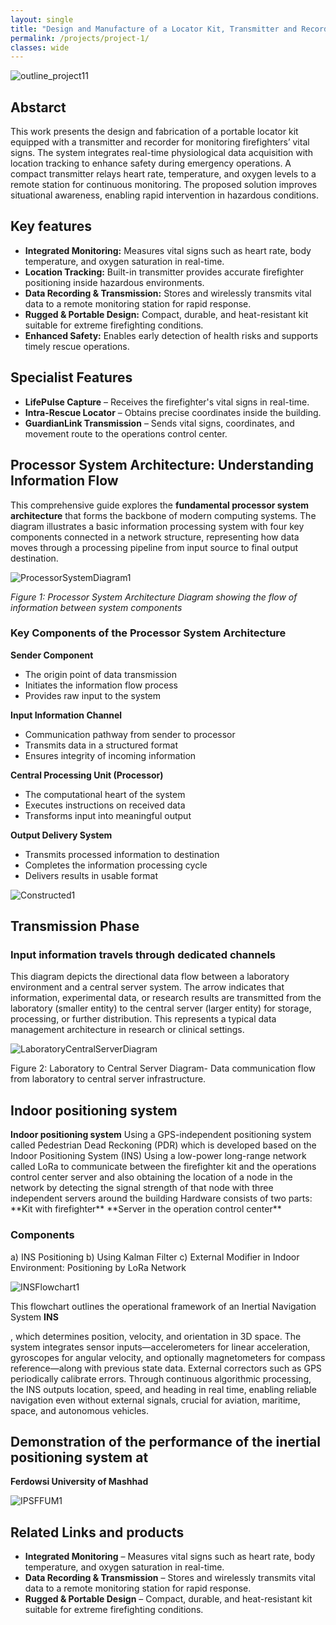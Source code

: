 ```yaml
---
layout: single
title: "Design and Manufacture of a Locator Kit, Transmitter and Recorder of Vital Signs for Firefighters"
permalink: /projects/project-1/
classes: wide
---
```


![outline_project11](/assets/Projectsimages/outline_project1.png)

## Abstarct
This work presents the design and fabrication of a portable locator kit equipped with a transmitter and recorder for monitoring firefighters’ vital signs. The system integrates real-time physiological data acquisition with location tracking to enhance safety during emergency operations. A compact transmitter relays heart rate, temperature, and oxygen levels to a remote station for continuous monitoring. The proposed solution improves situational awareness, enabling rapid intervention in hazardous conditions.

## Key features
- **Integrated Monitoring:** Measures vital signs such as heart rate, body temperature, and oxygen saturation in real-time.  
- **Location Tracking:** Built-in transmitter provides accurate firefighter positioning inside hazardous environments.  
- **Data Recording & Transmission:** Stores and wirelessly transmits vital data to a remote monitoring station for rapid response.  
- **Rugged & Portable Design:** Compact, durable, and heat-resistant kit suitable for extreme firefighting conditions.  
- **Enhanced Safety:** Enables early detection of health risks and supports timely rescue operations.  

## Specialist Features

- **LifePulse Capture** – Receives the firefighter's vital signs in real-time.  
- **Intra-Rescue Locator** – Obtains precise coordinates inside the building.  
- **GuardianLink Transmission** – Sends vital signs, coordinates, and movement route to the operations control center.  

## Processor System Architecture: Understanding Information Flow

This comprehensive guide explores the **fundamental processor system architecture** that forms the backbone of modern computing systems. The diagram illustrates a basic information processing system with four key components connected in a network structure, representing how data moves through a processing pipeline from input source to final output destination.

![ProcessorSystemDiagram1](/assets/Projectsimages/ProcessorSystemDiagram.png)

*Figure 1: Processor System Architecture Diagram showing the flow of information between system components*

### Key Components of the Processor System Architecture

**Sender Component**
   - The origin point of data transmission
   - Initiates the information flow process
   - Provides raw input to the system

**Input Information Channel**
   - Communication pathway from sender to processor
   - Transmits data in a structured format
   - Ensures integrity of incoming information

**Central Processing Unit (Processor)**
   - The computational heart of the system
   - Executes instructions on received data
   - Transforms input into meaningful output

**Output Delivery System**
   - Transmits processed information to destination
   - Completes the information processing cycle
   - Delivers results in usable format


![Constructed1](/assets/Projectsimages/Constructed.png)

## Transmission Phase
### Input information travels through dedicated channels

This diagram depicts the directional data flow between a laboratory environment and a central server system. The arrow indicates that information, experimental data, or research results are transmitted from the laboratory (smaller entity) to the central server (larger entity) for storage, processing, or further distribution. This represents a typical data management architecture in research or clinical settings.

![LaboratoryCentralServerDiagram](/assets/Projectsimages/LaboratoryCentralServerDiagram.png)

Figure 2: Laboratory to Central Server Diagram- Data communication flow from laboratory to central server infrastructure.


## Indoor positioning system

<a href="https://en.wikipedia.org/wiki/Indoor_positioning_system#:~:text=An%20indoor%20positioning%20system%20(IPS,parking%20garages%2C%20and%20underground%20locations." style="text-decoration:none; color:inherit;" target="_blank">
      <strong>Indoor positioning system</strong>
    </a> Using a GPS-independent positioning system called Pedestrian Dead Reckoning (PDR) which is developed based on the Indoor Positioning System (INS)
Using a low-power long-range network called LoRa to communicate between the firefighter kit and the operations control center server and also obtaining the location of a node in the network by detecting the signal strength of that node with three independent servers around the building Hardware consists of two parts: 
**Kit with firefighter**
**Server in the operation control center**

### Components
a) INS Positioning
b) Using Kalman Filter
c) External Modifier in Indoor Environment: Positioning by LoRa Network



![INSFlowchart1](/assets/Projectsimages/INSFlowchart.png)

This flowchart outlines the operational framework of an Inertial Navigation System <a href="https://en.wikipedia.org/wiki/Inertial_navigation_system" style="text-decoration:none; color:inherit;" target="_blank">
      <strong>INS</strong>
    </a> 

, which determines position, velocity, and orientation in 3D space. The system integrates sensor inputs—accelerometers for linear acceleration, gyroscopes for angular velocity, and optionally magnetometers for compass reference—along with previous state data. External correctors such as GPS periodically calibrate errors. Through continuous algorithmic processing, the INS outputs location, speed, and heading in real time, enabling reliable navigation even without external signals, crucial for aviation, maritime, space, and autonomous vehicles.

## Demonstration of the performance of the inertial positioning system at  <a href="https://www.um.ac.ir/" style="text-decoration:none; color:inherit;" target="_blank"> 
   <strong> Ferdowsi University of Mashhad </strong>
  </a> 



![IPSFFUM1](/assets/Projectsimages/IPS_FUM.png)



## Related Links and products

- <a href="https://equivital.com/products/ex-eq02-lifemonitor" target="_blank" style="text-decoration:none; color:inherit;">
      <strong>Integrated Monitoring</strong> 
  </a> – Measures vital signs such as heart rate, body temperature, and oxygen saturation in real-time.  
- <a href="https://us.msasafety.com/connected-firefighter/firegrid?locale=en" target="_blank" style="text-decoration:none; color:inherit;">
      <strong>Data Recording &amp; Transmission</strong> 
  </a> – Stores and wirelessly transmits vital data to a remote monitoring station for rapid response.  
- <a href="https://connect.na.panasonic.com/toughbook/solutions/firefighter" target="_blank" style="text-decoration:none; color:inherit;">
      <strong>Rugged &amp; Portable Design</strong> 
  </a> – Compact, durable, and heat-resistant kit suitable for extreme firefighting conditions.  
